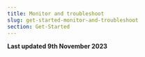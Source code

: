 ```yaml
---
title: Monitor and troubleshoot
slug: get-started-monitor-and-troubleshoot
section: Get-Started
---
```


**Last updated 9th November 2023**

